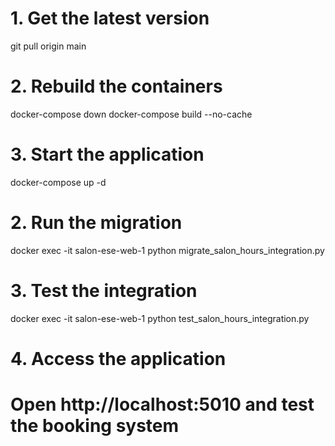 # 1. Get the latest version
git pull origin main

# 2. Rebuild the containers
docker-compose down
docker-compose build --no-cache

# 3. Start the application
docker-compose up -d

# 2. Run the migration
docker exec -it salon-ese-web-1 python migrate_salon_hours_integration.py

# 3. Test the integration
docker exec -it salon-ese-web-1 python test_salon_hours_integration.py

# 4. Access the application
# Open http://localhost:5010 and test the booking system